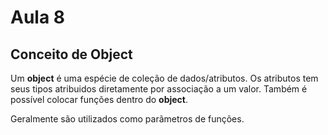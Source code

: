 # Aula 8
## Conceito de Object

Um **object** é uma espécie de coleção de dados/atributos. 
Os atributos tem seus tipos atribuidos diretamente por associação a um valor. 
Também é possível colocar funções dentro do **object**.

Geralmente são utilizados como parãmetros de funções. 